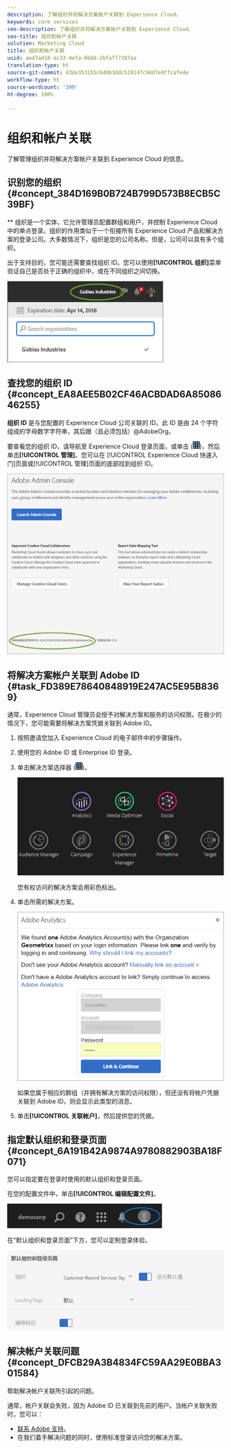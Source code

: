 ```yaml
---
description: 了解组织并将解决方案帐户关联到 Experience Cloud。
keywords: core services
seo-description: 了解组织并将解决方案帐户关联到 Experience Cloud。
seo-title: 组织和帐户关联
solution: Marketing Cloud
title: 组织和帐户关联
uuid: ae47ad18-ac33-4efa-8b68-2bfaf77397aa
translation-type: ht
source-git-commit: 43de353155c640b3ddc519147c94d7e9ffcafe4e
workflow-type: ht
source-wordcount: '399'
ht-degree: 100%

---
```



# 组织和帐户关联

了解管理组织并将解决方案帐户关联到 Experience Cloud 的信息。

## 识别您的组织 {#concept_384D169B0B724B799D573B8ECB5C39BF}

** 组织是一个实体，它允许管理员配置群组和用户，并控制 Experience Cloud 中的单点登录。组织的作用类似于一个衔接所有 Experience Cloud 产品和解决方案的登录公司。大多数情况下，组织是您的公司名称。但是，公司可以具有多个组织。

出于支持目的，您可能还需要查找组织 ID。您可以使用&#x200B;**[!UICONTROL 组织]**&#x200B;菜单验证自己是否处于正确的组织中，或在不同组织之间切换。

![步骤结果](assets/organization-switch.png)

## 查找您的组织 ID {#concept_EA8AEE5B02CF46ACBDAD6A8508646255}

**组织 ID** 是与您配置的 Experience Cloud 公司关联的 ID。此 ID 是由 24 个字符组成的字母数字字符串，其后跟（且必须包括）@AdobeOrg。

要查看您的组织 ID，请导航至 Experience Cloud 登录页面，或单击 (![](assets/menu-icon.png))，然后单击&#x200B;**[!UICONTROL 管理]**。您可以在 [!UICONTROL Experience Cloud 快速入门]页面或[!UICONTROL 管理]页面的底部找到组织 ID。

![](assets/administration-page.png)

## 将解决方案帐户关联到 Adobe ID {#task_FD389E78640848919E247AC5E95B8369}

通常，Experience Cloud 管理员会授予对解决方案和服务的访问权限。在极少的情况下，您可能需要将解决方案凭据关联到 Adobe ID。

1. 按照邀请您加入 Experience Cloud 的电子邮件中的步骤操作。
1. 使用您的 Adobe ID 或 Enterprise ID 登录。
1. 单击解决方案选择器 (![](assets/menu-icon.png))。

   ![](assets/solutions-active.png)

   您有权访问的解决方案会用彩色标出。
1. 单击所需的解决方案。

   ![](assets/analytics-link-accounts.png)

   如果您属于相应的群组（并拥有解决方案的访问权限），但还没有将帐户凭据关联到 Adobe ID，则会显示此类型的消息。
1. 单击&#x200B;**[!UICONTROL 关联帐户]**，然后提供您的凭据。

## 指定默认组织和登录页面 {#concept_6A191B42A9874A9780882903BA18F071}

您可以指定要在登录时使用的默认组织和登录页面。

在您的配置文件中，单击&#x200B;**[!UICONTROL 编辑配置文件]**。

![](assets/edit-profile.png)

在“默认组织和登录页面”下方，您可以定制登录体验。

![](assets/default-organization.png)

## 解决帐户关联问题 {#concept_DFCB29A3B4834FC59AA29E0BBA301584}

帮助解决帐户关联所引起的问题。

通常，帐户关联会失败，因为 Adobe ID 已关联到先前的用户。当帐户关联失败时，您可以：

* [联系 Adobe 支持](https://helpx.adobe.com/cn/marketing-cloud/contact-support.html)。
* 在我们着手解决问题的同时，使用标准登录访问您的解决方案。
